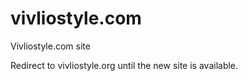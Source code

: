 # vivliostyle.com
Vivliostyle.com site

Redirect to vivliostyle.org until the new site is available.
